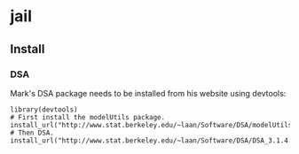# jail

## Install

### DSA
Mark's DSA package needs to be installed from his website using devtools:

```{r}
library(devtools)
# First install the modelUtils package.
install_url("http://www.stat.berkeley.edu/~laan/Software/DSA/modelUtils_3.1.4.tar.gz")
# Then DSA.
install_url("http://www.stat.berkeley.edu/~laan/Software/DSA/DSA_3.1.4.tar.gz")
```
